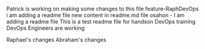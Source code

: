 
Patrick is working on making some changes to this file
 feature-RaphDevOps
i am adding a readme file
new content in readme.md file
osahon - I am adding a readme file
This is a test readme file for handson DevOps training
DevOps Engineers are working

Raphael's changes
Abraham's changes